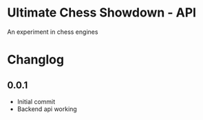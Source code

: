 # Ultimate Chess Showdown - API

An experiment in chess engines

# Changlog

## 0.0.1

- Initial commit
- Backend api working